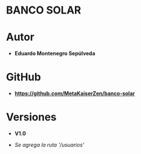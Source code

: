 # BANCO SOLAR

# Autor

* **Eduardo Montenegro Sepúlveda**

# GitHub

* **https://github.com/MetaKaiserZen/banco-solar**

# Versiones

* **V1.0**

* *Se agrega la ruta '/usuarios'*
